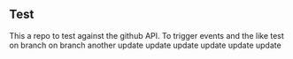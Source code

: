 ## Test

This a repo to test against the github API. To trigger events and the like
test
on branch
on branch
another
update
update
update
update
update
update
